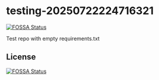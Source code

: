 # testing-20250722224716321
[![FOSSA Status](https://app.fossa.com/api/projects/git%2Bgithub.com%2Fkirogum%2Ftesting-20250722224716321.svg?type=shield)](https://app.fossa.com/projects/git%2Bgithub.com%2Fkirogum%2Ftesting-20250722224716321?ref=badge_shield)

Test repo with empty requirements.txt


## License
[![FOSSA Status](https://app.fossa.com/api/projects/git%2Bgithub.com%2Fkirogum%2Ftesting-20250722224716321.svg?type=large)](https://app.fossa.com/projects/git%2Bgithub.com%2Fkirogum%2Ftesting-20250722224716321?ref=badge_large)
